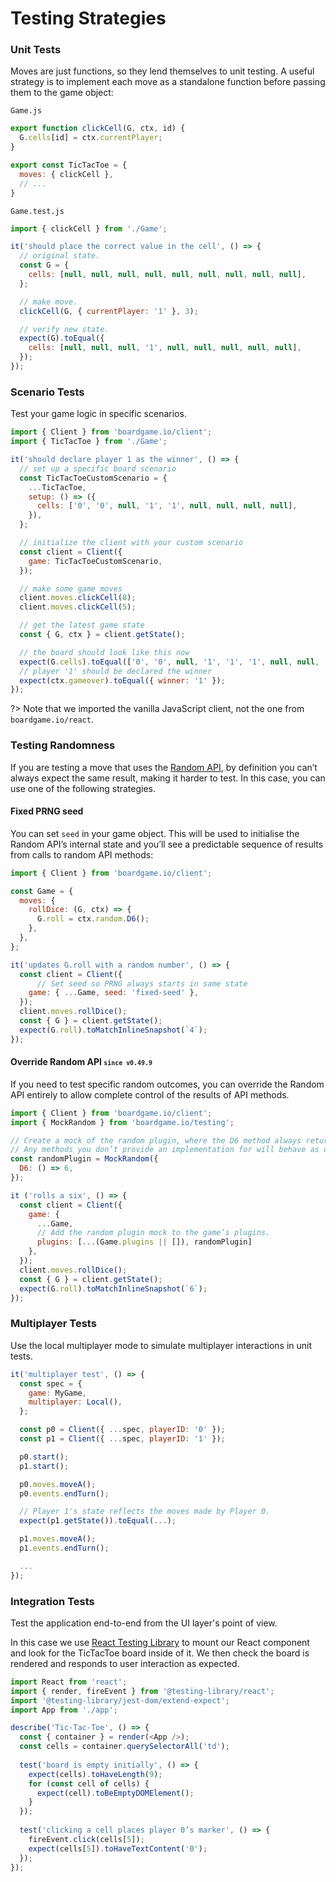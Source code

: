 # Testing Strategies

### Unit Tests

Moves are just functions, so they lend themselves to unit testing.
A useful strategy is to implement each move as a standalone function
before passing them to the game object:

`Game.js`

```js
export function clickCell(G, ctx, id) {
  G.cells[id] = ctx.currentPlayer;
}

export const TicTacToe = {
  moves: { clickCell },
  // ...
}
```

`Game.test.js`

```js
import { clickCell } from './Game';

it('should place the correct value in the cell', () => {
  // original state.
  const G = {
    cells: [null, null, null, null, null, null, null, null, null],
  };

  // make move.
  clickCell(G, { currentPlayer: '1' }, 3);

  // verify new state.
  expect(G).toEqual({
    cells: [null, null, null, '1', null, null, null, null, null],
  });
});
```

### Scenario Tests

Test your game logic in specific scenarios.

```js
import { Client } from 'boardgame.io/client';
import { TicTacToe } from './Game';

it('should declare player 1 as the winner', () => {
  // set up a specific board scenario
  const TicTacToeCustomScenario = {
    ...TicTacToe,
    setup: () => ({
      cells: ['0', '0', null, '1', '1', null, null, null, null],
    }),
  };

  // initialize the client with your custom scenario
  const client = Client({
    game: TicTacToeCustomScenario,
  });

  // make some game moves
  client.moves.clickCell(8);
  client.moves.clickCell(5);

  // get the latest game state
  const { G, ctx } = client.getState();

  // the board should look like this now
  expect(G.cells).toEqual(['0', '0', null, '1', '1', '1', null, null, '0']);
  // player '1' should be declared the winner
  expect(ctx.gameover).toEqual({ winner: '1' });
});
```

?> Note that we imported the vanilla JavaScript client, not the
one from `boardgame.io/react`.

### Testing Randomness

If you are testing a move that uses the [Random API](/random), by definition
you can’t always expect the same result, making it harder to test. In this
case, you can use one of the following strategies.

#### Fixed PRNG seed

You can set `seed` in your game object. This will be used to initialise the
Random API’s internal state and you’ll see a predictable sequence of results
from calls to random API methods:

```js
import { Client } from 'boardgame.io/client';

const Game = {
  moves: {
    rollDice: (G, ctx) => {
      G.roll = ctx.random.D6();
    },
  },
};

it('updates G.roll with a random number', () => {
  const client = Client({
      // Set seed so PRNG always starts in same state
    game: { ...Game, seed: 'fixed-seed' },
  });
  client.moves.rollDice();
  const { G } = client.getState();
  expect(G.roll).toMatchInlineSnapshot(`4`);
});
```

#### Override Random API <small>`since v0.49.9`</small>

If you need to test specific random outcomes, you can override the Random
API entirely to allow complete control of the results of API methods.

```js
import { Client } from 'boardgame.io/client';
import { MockRandom } from 'boardgame.io/testing';

// Create a mock of the random plugin, where the D6 method always returns 6.
// Any methods you don’t provide an implementation for will behave as usual.
const randomPlugin = MockRandom({
  D6: () => 6,
});

it ('rolls a six', () => {
  const client = Client({
    game: {
      ...Game,
      // Add the random plugin mock to the game’s plugins.
      plugins: [...(Game.plugins || []), randomPlugin]
    },
  });
  client.moves.rollDice();
  const { G } = client.getState();
  expect(G.roll).toMatchInlineSnapshot(`6`);
});
```

### Multiplayer Tests

Use the local multiplayer mode to simulate multiplayer interactions
in unit tests.

```js
it('multiplayer test', () => {
  const spec = {
    game: MyGame,
    multiplayer: Local(),
  };

  const p0 = Client({ ...spec, playerID: '0' });
  const p1 = Client({ ...spec, playerID: '1' });

  p0.start();
  p1.start();

  p0.moves.moveA();
  p0.events.endTurn();

  // Player 1's state reflects the moves made by Player 0.
  expect(p1.getState()).toEqual(...);

  p1.moves.moveA();
  p1.events.endTurn();

  ...
});
```

### Integration Tests

Test the application end-to-end from the UI layer's point of view.

In this case we use [React Testing Library](https://testing-library.com/docs/react-testing-library/intro/)
to mount our React component and look for the TicTacToe board inside of it.
We then check the board is rendered and responds to user interaction as expected.

```js
import React from 'react';
import { render, fireEvent } from '@testing-library/react';
import '@testing-library/jest-dom/extend-expect';
import App from './app';

describe('Tic-Tac-Toe', () => {
  const { container } = render(<App />);
  const cells = container.querySelectorAll('td');
  
  test('board is empty initially', () => {
    expect(cells).toHaveLength(9);
    for (const cell of cells) {
      expect(cell).toBeEmptyDOMElement();
    }
  });
  
  test('clicking a cell places player 0’s marker', () => {
    fireEvent.click(cells[5]);
    expect(cells[5]).toHaveTextContent('0');
  });
});
```
